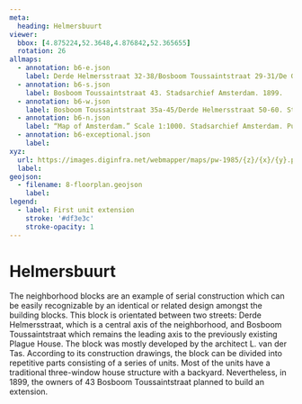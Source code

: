 ```yaml
---
meta:
  heading: Helmersbuurt
viewer:
  bbox: [4.875224,52.3648,4.876842,52.365655]
  rotation: 26
allmaps:
  - annotation: b6-e.json
    label: Derde Helmersstraat 32-38/Bosboom Toussaintstraat 29-31/De Genestetstraat 6-10. Stadsarchief Amsterdam. 1898.
  - annotation: b6-s.json
    label: Bosboom Toussaintstraat 43. Stadsarchief Amsterdam. 1899.
  - annotation: b6-w.json
    label: Bosboom Toussaintstraat 35a-45/Derde Helmersstraat 50-60. Stadsarchief Amsterdam.1899.
  - annotation: b6-n.json
    label: “Map of Amsterdam.” Scale 1:1000. Stadsarchief Amsterdam. Published by the Public Works Department and its legal successors, 1985.
  - annotation: b6-exceptional.json
    label:
xyz:
  url: https://images.diginfra.net/webmapper/maps/pw-1985/{z}/{x}/{y}.png
  label:
geojson:
  - filename: 8-floorplan.geojson
    label:
legend:
  - label: First unit extension
    stroke: '#df3e3c'
    stroke-opacity: 1
---
```

# Helmersbuurt
The neighborhood blocks are an example of serial construction which can be easily recognizable by an identical or related design amongst the building blocks. This block is orientated between two streets: Derde Helmersstraat, which is a central axis of the neighborhood, and Bosboom Toussaintstraat which remains the leading axis to the previously existing Plague House. The block was mostly developed by the architect L. van der Tas. According to its construction drawings, the block can be divided into repetitive parts consisting of a series of units. Most of the units have a traditional three-window house structure with a backyard. Nevertheless, in 1899, the owners of 43 Bosboom Toussaintstraat planned to build an extension.
